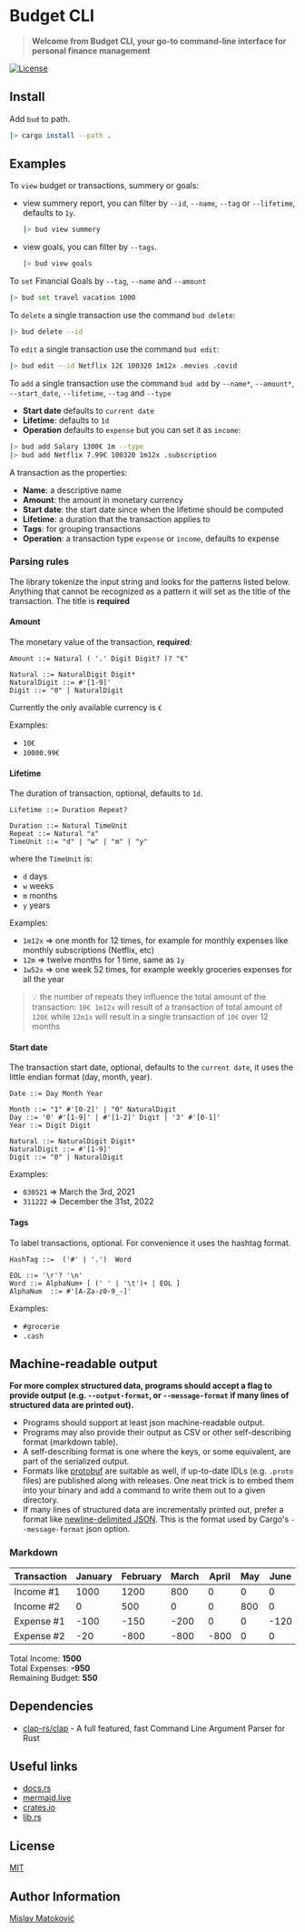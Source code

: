 # Budget CLI

> **Welcome from Budget CLI, your go-to command-line interface for personal finance management**

[![License](https://img.shields.io/badge/license-MIT-blue?style=flat-square)](LICENSE-MIT)

## Install

Add `bud` to path.

```Bash
|> cargo install --path .
```

## Examples

To `view` budget or transactions, summery or goals:

* view summery report, you can filter by `--id`, `--name`, `--tag` or `--lifetime`, defaults to `1y`.

    ```Bash
    |> bud view summery
    ```

* view goals, you can filter by `--tags`.

    ```Bash
    |> bud view goals 
    ```

To `set` Financial Goals by `--tag`, `--name` and `--amount`

```Bash
|> bud set travel vacation 1000
```

To `delete` a single transaction use the command `bud delete`:

```Bash
|> bud delete --id
```

To `edit` a single transaction use the command `bud edit`:

```Bash
|> bud edit --id Netflix 12€ 100320 1m12x .movies .covid
```

To `add` a single transaction use the command `bud add` by `--name*`, `--amount*`, `--start_date`, `--lifetime`, `--tag` and `--type`

* **Start date** defaults to `current date`
* **Lifetime**: defaults to `1d`
* **Operation** defaults to `expense` but you can set it as `income`:

```Bash
|> bud add Salary 1300€ 1m --type
|> bud add Netflix 7.99€ 100320 1m12x .subscription
```

A transaction as the properties:

* **Name**: a descriptive name
* **Amount**: the amount in monetary currency
* **Start date**: the start date since when the lifetime should be computed
* **Lifetime**: a duration that the transaction applies to
* **Tags**: for grouping transactions
* **Operation**: a transaction type `expense` or `income`, defaults to expense

### Parsing rules

The library tokenize the input string and looks for the patterns listed below. Anything that cannot be recognized as a pattern it will set as the title of the transaction. The title is **required**

#### Amount

The monetary value of the transaction, **required**:

```EBNF
Amount ::= Natural ( '.' Digit Digit? )? "€" 

Natural ::= NaturalDigit Digit*
NaturalDigit ::= #'[1-9]'
Digit ::= "0" | NaturalDigit 
```

Currently the only available currency is `€`

Examples:

* `10€`
* `10000.99€`

#### Lifetime

The duration of transaction, optional, defaults to `1d`.

```EBNF
Lifetime ::= Duration Repeat?

Duration ::= Natural TimeUnit
Repeat ::= Natural "x"
TimeUnit ::= "d" | "w" | "m" | "y"
```

where the `TimeUnit` is:

* `d` days
* `w` weeks
* `m` months
* `y` years

Examples:

* `1m12x` => one month for 12 times, for example for monthly expenses like monthly subscriptions (Netflix, etc)
* `12m` => twelve months for 1 time, same as `1y`
* `1w52x` => one week 52 times, for example weekly groceries expenses for all the year

> 💡 the number of repeats they influence the total amount of the transaction: `10€ 1m12x` will result of a transaction of total amount of `120€` while `12m1x` will result in a single transaction of `10€` over 12 months

#### Start date

The transaction start date, optional, defaults to the `current date`, it uses the little endian format (day, month, year).

```EBNF
Date ::= Day Month Year

Month ::= "1" #'[0-2]' | "0" NaturalDigit
Day ::= '0' #'[1-9]' | #'[1-2]' Digit | '3' #'[0-1]'
Year ::= Digit Digit

Natural ::= NaturalDigit Digit*
NaturalDigit ::= #'[1-9]'
Digit ::= "0" | NaturalDigit 
```

Examples:

* `030521` => March the 3rd, 2021
* `311222` => December the 31st, 2022

#### Tags

To label transactions, optional. For convenience it uses the hashtag format.

```EBNF
HashTag ::=  ('#' | '.')  Word

EOL ::= '\r'? '\n' 
Word ::= AlphaNum+ [ (' ' | '\t')+ | EOL ]
AlphaNum  ::= #'[A-Za-z0-9_-]'
```

Examples:

* `#grocerie`
* `.cash`

## Machine-readable output

**For more complex structured data, programs should accept a flag to provide output (e.g. `--output-format`, or `--message-format` if many lines of structured data are printed out).**

* Programs should support at least json machine-readable output.
* Programs may also provide their output as CSV or other self-describing format (markdown table).
* A self-describing format is one where the keys, or some equivalent, are part of the serialized output.
* Formats like [protobuf](https://protobuf.dev/) are suitable as well, if up-to-date IDLs (e.g. `.proto` files) are published along with releases. One neat trick is to embed them into your binary and add a command to write them out to a given directory.
* If many lines of structured data are incrementally printed out, prefer a format like [newline-delimited JSON](https://ndjson.org/). This is the format used by Cargo's `--message-format` json option.

### Markdown

| Transaction  | January  | February | March | April | May | June | July | August | September | October | November | December | Total |
|--------------|----------|----------|-------|-------|-----|------|------|--------|-----------|---------|----------|----------|-------|
| Income #1    | 1000     | 1200     | 800   | 0     | 0   | 0    | 0    | 1500   | 900       | 1100    | 1300     | 1000     |   0   |
| Income #2    | 0        | 500      | 0     | 0     | 800 | 0    | 0    | 0      | 0         | 0       | 0        | 0        |   0   |
| Expense #1   | -100     | -150     | -200  | 0     | 0   | -120 | 0    | -180   | 0         | -150    | -200     | 0        |   0   |
| Expense #2   | -20      | -800     | -800  | -800  | 0   | 0    | -900 | 0      | -1000     | 0       | 0        | -800     |   0   |

Total Income: **1500**  
Total Expenses: **-950**  
Remaining Budget: **550**

## Dependencies

* [clap-rs/clap](https://github.com/clap-rs/clap) - A full featured, fast Command Line Argument Parser for Rust

## Useful links

* [docs.rs](https://docs.rs/)
* [mermaid.live](https://mermaid.live/edit)
* [crates.io](https://crates.io/)
* [lib.rs](https://lib.rs/)

## License

[MIT](LICENSE)

## Author Information

[Mislav Matoković](https://github.com/mmatokovic)
